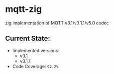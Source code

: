 # mqtt-zig
zig implementation of MQTT v3.1/v3.1.1/v5.0 codec

## Current State:
* Implemented versions
  - v3.1
  - v3.1.1
* Code Coverage: `92.2%`
